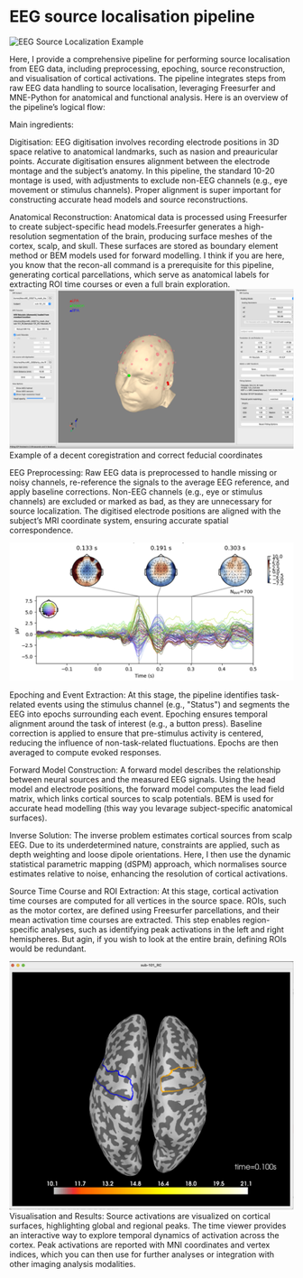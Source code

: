 # EEG source localisation pipeline

![EEG Source Localization Example](SourceLoc_Image/EEG_SourceLoc_Remy_Cohan.gif)

Here, I provide a comprehensive pipeline for performing source localisation from EEG data, including preprocessing, epoching, source reconstruction, and visualisation of cortical activations. The pipeline integrates steps from raw EEG data handling to source localisation, leveraging Freesurfer and MNE-Python for anatomical and functional analysis. Here is an overview of the pipeline’s logical flow:

Main ingredients:

Digitisation: EEG digitisation involves recording electrode positions in 3D space relative to anatomical landmarks, such as nasion and preauricular points. Accurate digitisation ensures alignment between the electrode montage and the subject’s anatomy. In this pipeline, the standard 10-20 montage is used, with adjustments to exclude non-EEG channels (e.g., eye movement or stimulus channels). Proper alignment is super important for constructing accurate head models and source reconstructions.


Anatomical Reconstruction: Anatomical data is processed using Freesurfer to create subject-specific head models.Freesurfer generates a high-resolution segmentation of the brain, producing surface meshes of the cortex, scalp, and skull. These surfaces are stored as boundary element method or BEM models used for forward modelling. I think if you are here, you know that the recon-all command is a prerequisite for this pipeline, generating cortical parcellations, which serve as anatomical labels for extracting ROI time courses or even a full brain exploration.
![EEG Source Localization Example](SourceLoc_Image/Coreg2_EEG_sourceloc_Remy_Cohan.png)
Example of a decent coregistration and correct feducial coordinates

EEG Preprocessing: Raw EEG data is preprocessed to handle missing or noisy channels, re-reference the signals to the average EEG reference, and apply baseline corrections. Non-EEG channels (e.g., eye or stimulus channels) are excluded or marked as bad, as they are unnecessary for source localization. The digitised electrode positions are aligned with the subject’s MRI coordinate system, ensuring accurate spatial correspondence.

![EEG Source Localization Example](SourceLoc_Image/evoked_response_Remy_Cohan.png)

Epoching and Event Extraction: At this stage, the pipeline identifies task-related events using the stimulus channel (e.g., "Status") and segments the EEG into epochs surrounding each event. Epoching ensures temporal alignment around the task of interest (e.g., a button press). Baseline correction is applied to ensure that pre-stimulus activity is centered, reducing the influence of non-task-related fluctuations. Epochs are then averaged to compute evoked responses.

Forward Model Construction: A forward model describes the relationship between neural sources and the measured EEG signals. Using the head model and electrode positions, the forward model computes the lead field matrix, which links cortical sources to scalp potentials. BEM is used for accurate head modelling (this way you levarage subject-specific anatomical surfaces).

Inverse Solution: The inverse problem estimates cortical sources from scalp EEG. Due to its underdetermined nature, constraints are applied, such as depth weighting and loose dipole orientations.
Here, I then use the dynamic statistical parametric mapping (dSPM) approach, which normalises source estimates relative to noise, enhancing the resolution of cortical activations.

Source Time Course and ROI Extraction: At this stage, cortical activation time courses are computed for all vertices in the source space. ROIs, such as the motor cortex, are defined using Freesurfer parcellations, and their mean activation time courses are extracted. This step enables region-specific analyses, such as identifying peak activations in the left and right hemispheres. But agin, if you wish to look at the entire brain, defining ROIs would be redundant. 

![EEG Source Localization Example](SourceLoc_Image/ROI_EEG_sourceloc_Remy_Cohan.png)
Visualisation and Results: Source activations are visualized on cortical surfaces, highlighting global and regional peaks. The time viewer provides an interactive way to explore temporal dynamics of activation across the cortex.
Peak activations are reported with MNI coordinates and vertex indices, which you can then use for further analyses or integration with other imaging analysis modalities.
